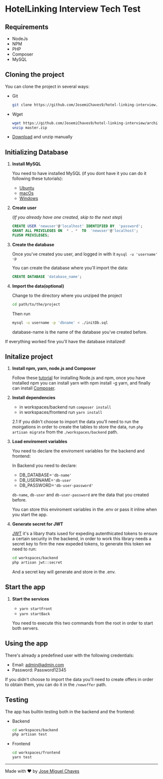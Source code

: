 # HotelLinking Interview Tech Test

## Requirements
- NodeJs
- NPM
- PHP
- Composer
- MySQL

## Cloning the project
You can clone the project in several ways:
- Git
  ```bash 
  git clone https://github.com/JosemiChaves9/hotel-linking-interview.git
  ```
- Wget
  ```bash
  wget https://github.com/JosemiChaves9/hotel-linking-interview/archive/refs/heads/master.zip
  unzip master.zip
  ```
- [Download](https://github.com/JosemiChaves9/hotel-linking-interview/archive/refs/heads/master.zip) and unzip manually

## Initializing Database
1. **Install MySQL**

    You need to have installed MySQL (if you dont have it you can do it following these tutorials):
    - [Ubuntu](https://www.digitalocean.com/community/tutorials/how-to-install-mysql-on-ubuntu-20-04)
    - [macOs](https://flaviocopes.com/mysql-how-to-install/)
    - [Windows](https://www.mysqltutorial.org/install-mysql/)

2. **Create user**

    (_If you already have one created, skip to the next step_)
    ```sql
    CREATE USER 'newuser'@'localhost' IDENTIFIED BY  'password';
    GRANT ALL PRIVILEGES ON  * . *  TO  'newuser'@'localhost';
    FLUSH PRIVILEGES;
    ```
3. **Create the database**

    Once you've created you user, and logged in with it `mysql -u 'username' -p`

    You can create the database where you'll import the data:
    ```sql
    CREATE DATABASE 'database_name';
    ```
4. **Import the data(optional)**

    Change to the directory where you unziped the project 
    ```bash
    cd path/to/the/project
    ```
    Then run 
    ```bash
    mysql -u username -p 'dbname' < ./initDb.sql
    ```
    database-name is the name of the database you've created before.

  If everything worked fine you'll have the database initalized!

## Initalize project
1. **Install npm, yarn, node.js and Composer**

    Follow these [tutorial](https://docs.npmjs.com/downloading-and-installing-node-js-and-npm) for installing Node.js and npm, once you have installed npm you can install yarn with npm install -g yarn, and finally can install [Composer](https://getcomposer.org/download/).

2. **Install dependencies**
    - in workspaces/backend run `composer install`
    - in workspaces/frontend run `yarn install`


    2.1 If you didn't choose to import the data you'll need to run the moirgations in order to create the tables to store the data, run `php artisan migrate` from the .`/workspaces/backend` path.

3. **Load enviroment variables**


    You need to declare the enviroment variables for the backend and frontend:
  
    In Backend you need to declare:   
    - DB_DATABASE=`'db-name'`
    - DB_USERNAME=`'db-user`
    - DB_PASSWORD=`'db-user-password'`

    `db-name`, `db-user` and `db-user-password` are the data that you created before.

    You can store this enviroment variables in the .env or pass it inline when you start the app.
    
4. **Generate secret for JWT**


    [JWT](https://jwt.io/) it's a libary thats iused for expeding autenthicated tokens to ensure a certain security in the backend, in order to work this library needs a secret key to firm the new expeded tokens, to generate this token we need to run:
    ```bash
    cd workspaces/backend
    php artisan jwt::secret
    ```
    And a secret key will generate and store in the .env.
    
## Start the app
1. **Start the services**
    - `yarn startFront`
    - `yarn startBack`

    You need to execute this two commands from the root in order to start both servers.

## Using the app
  There's already a predefined user with the following credentials:
  
  
   - Email: admin@admin.com
   - Password: Password12345

  If you didn't choose to import the data you'll need to create offers in order to obtain them, you can do it in the `/newoffer` path.

## Testing
  The app has builtin testing both in the backend and the frontend:

  - Backend
    ```bash
    cd workspaces/backend
    php artisan test
    ```
  - Frontend
    ```bash
    cd workspaces/frontend
    yarn test
    ```
___

Made with ❤️ by [Jose Miguel Chaves](https://github.com/JosemiChaves9)
